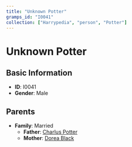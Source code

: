 ```yaml
---
title: "Unknown Potter"
gramps_id: "I0041"
collection: ["Harrypedia", "person", "Potter"]
---
```


# Unknown Potter

## Basic Information

- **ID**: I0041
- **Gender**: Male

## Parents

- **Family**: Married
  - **Father**: [Charlus Potter](//Potter/Charlus/)
  - **Mother**: [Dorea Black](//Black/Dorea/)

